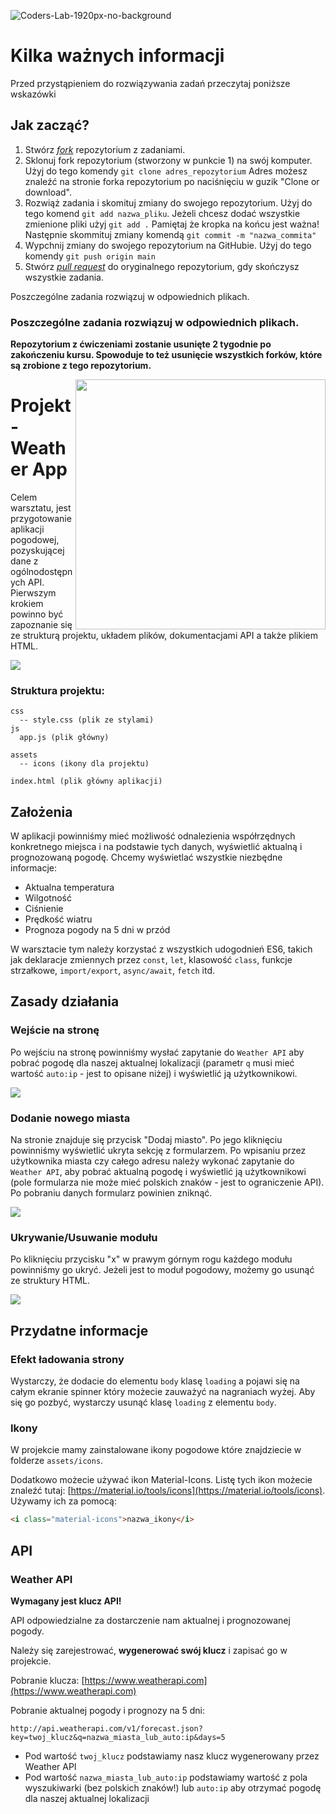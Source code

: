 ![Coders-Lab-1920px-no-background](https://user-images.githubusercontent.com/30623667/104709387-2b7ac180-571f-11eb-9b94-517aa6d501c9.png)

# Kilka ważnych informacji

Przed przystąpieniem do rozwiązywania zadań przeczytaj poniższe wskazówki

## Jak zacząć?

1. Stwórz [*fork*](https://guides.github.com/activities/forking/) repozytorium z zadaniami.
2. Sklonuj fork repozytorium (stworzony w punkcie 1) na swój komputer. Użyj do tego komendy `git clone adres_repozytorium`
Adres możesz znaleźć na stronie forka repozytorium po naciśnięciu w guzik "Clone or download".
3. Rozwiąż zadania i skomituj zmiany do swojego repozytorium. Użyj do tego komend `git add nazwa_pliku`.
Jeżeli chcesz dodać wszystkie zmienione pliki użyj `git add .` 
Pamiętaj że kropka na końcu jest ważna!
Następnie skommituj zmiany komendą `git commit -m "nazwa_commita"`
4. Wypchnij zmiany do swojego repozytorium na GitHubie.  Użyj do tego komendy `git push origin main`
5. Stwórz [*pull request*](https://help.github.com/articles/creating-a-pull-request) do oryginalnego repozytorium, gdy skończysz wszystkie zadania.

Poszczególne zadania rozwiązuj w odpowiednich plikach.

### Poszczególne zadania rozwiązuj w odpowiednich plikach.

**Repozytorium z ćwiczeniami zostanie usunięte 2 tygodnie po zakończeniu kursu. Spowoduje to też usunięcie wszystkich forków, które są zrobione z tego repozytorium.**


<img src="http://coderslab.pl/img/coderslab-logo.png" align="right" width="400"/>

# Projekt - Weather App

Celem warsztatu, jest przygotowanie aplikacji pogodowej, pozyskującej dane z ogólnodostępnych API. Pierwszym krokiem powinno być zapoznanie się ze strukturą projektu, układem plików, dokumentacjami API a także plikiem HTML.

![](images/screenshot.png)

### Struktura projektu:

```
css
  -- style.css (plik ze stylami)
js
  app.js (plik główny)

assets
  -- icons (ikony dla projektu)

index.html (plik główny aplikacji)
```



## Założenia
W aplikacji powinniśmy mieć możliwość odnalezienia współrzędnych konkretnego miejsca i na podstawie tych danych, wyświetlić aktualną i prognozowaną pogodę. Chcemy wyświetlać wszystkie niezbędne informacje:

- Aktualna temperatura
- Wilgotność
- Ciśnienie
- Prędkość wiatru
- Prognoza pogody na 5 dni w przód


W warsztacie tym należy korzystać z wszystkich udogodnień ES6, takich jak deklaracje zmiennych przez `const`, `let`, klasowość `class`, funkcje strzałkowe, `import/export`, `async/await`, `fetch` itd.

## Zasady działania

### Wejście na stronę
Po wejściu na stronę powinniśmy wysłać zapytanie do `Weather API` aby pobrać pogodę dla naszej aktualnej lokalizacji (parametr `q` musi mieć wartość `auto:ip` - jest to opisane niżej) i wyświetlić ją użytkownikowi.

![](images/weather-app-1.gif)


### Dodanie nowego miasta
Na stronie znajduje się przycisk "Dodaj miasto". Po jego kliknięciu powinniśmy wyświetlić ukryta sekcję z formularzem. Po wpisaniu przez użytkownika miasta czy całego adresu należy wykonać zapytanie do `Weather API`, aby pobrać aktualną pogodę i wyświetlić ją użytkownikowi (pole formularza nie może mieć polskich znaków - jest to ograniczenie API). Po pobraniu danych formularz powinien zniknąć.

![](images/weather-app-2.gif)


### Ukrywanie/Usuwanie modułu
Po kliknięciu przycisku "x" w prawym górnym rogu każdego modułu powinniśmy go ukryć. Jeżeli jest to moduł pogodowy, możemy go usunąć ze struktury HTML.

![](images/weather-app-3.gif)


## Przydatne informacje

### Efekt ładowania strony
Wystarczy, że dodacie do elementu `body` klasę `loading` a pojawi się na całym ekranie spinner który możecie zauważyć na nagraniach wyżej. Aby się go pozbyć, wystarczy usunąć klasę `loading` z elementu `body`.


### Ikony
W projekcie mamy zainstalowane ikony pogodowe które znajdziecie w folderze `assets/icons`.  

Dodatkowo możecie używać ikon Material-Icons. Listę tych ikon możecie znaleźć tutaj: [https://material.io/tools/icons](https://material.io/tools/icons).  
Używamy ich za pomocą:

```html
<i class="material-icons">nazwa_ikony</i>
```

## API

### Weather API

**Wymagany jest klucz API!**

API odpowiedzialne za dostarczenie nam aktualnej i prognozowanej pogody.

Należy się zarejestrować, **wygenerować swój klucz** i zapisać go w projekcie.

Pobranie klucza: [https://www.weatherapi.com](https://www.weatherapi.com)  

Pobranie aktualnej pogody i prognozy na 5 dni: 

```
http://api.weatherapi.com/v1/forecast.json?key=twoj_klucz&q=nazwa_miasta_lub_auto:ip&days=5
```

- Pod wartość `twoj_klucz` podstawiamy nasz klucz wygenerowany przez Weather API
- Pod wartość `nazwa_miasta_lub_auto:ip` podstawiamy wartość z pola wyszukiwarki (bez polskich znaków!) lub `auto:ip` aby otrzymać pogodę dla naszej aktualnej lokalizacji


